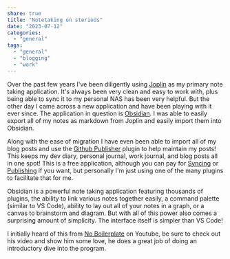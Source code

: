 ```yaml
---
share: true
title: "Notetaking on steriods"
date: "2023-07-12"
categories:
  - "general"
tags:
  - "general"
  - "blogging"
  - "work"
---
```


Over the past few years I've been diligently using [Joplin](2021-08-10-yet-another-move.md) as my primary note taking application.  It's always been very clean and easy to work with, plus being able to sync it to my personal NAS has been very helpful.   But the other day I came across a new application and have been playing with it ever since.  The application in question is [Obsidian](https://obsidian.md/).  I was able to easily export all of my notes as markdown from Joplin and easily import them into Obsidian.  

Along with the ease of migration I have even been able to import all of my blog posts and use the [Github Publisher](https://github.com/ObsidianPublisher/obsidian-github-publisher) plugin to help maintain my posts!  This keeps my dev diary, personal journal, work journal, and blog posts all in one spot!  This is a free application, although you can pay for [Syncing](https://obsidian.md/sync) or [Publishing](https://obsidian.md/publish) if you want, but personally I'm just using one of the many plugins to facilitate that for me.

Obsidian is a powerful note taking application featuring thousands of plugins, the ability to link various notes together easily, a command palette (similar to VS Code), ability to lay out all of your notes in a graph, or a canvas to brainstorm and diagram.  But with all of this power also comes a surprising amount of simplicity.  The interface itself is simpler than VS Code!

I initially heard of this from [No Boilerplate](https://www.youtube.com/watch?v=DbsAQSIKQXk&pp=ygUIb2JzaWRpYW4%3D) on Youtube, be sure to check out his video and show him some love, he does a great job of doing an introductory dive into the program.